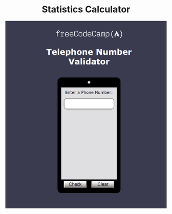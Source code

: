 <h1 align="center">Statistics Calculator</h1>
<img align="center" src="../asset/telephone validation.PNG" alt="Telephone Number Validator">